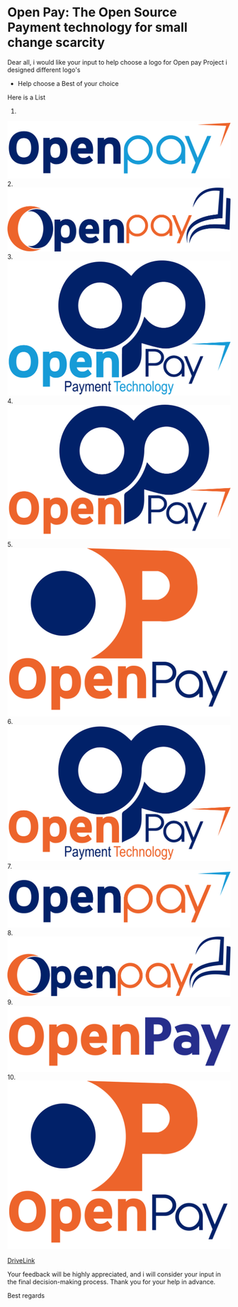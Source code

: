 # Open Pay: The Open Source Payment technology for small change scarcity
Dear all,
i would like your input to help choose a logo  for Open pay Project i designed different logo's 
- Help choose a Best of your choice 

Here is a List 

1. 
![Logo 1](Logo/New%20Logo%201.png)
2. 
![Logo 2](Logo/New%20Logo%202.png)
3. 
![Logo 3](Logo/New%20Logo%203.png)
4. 
![Logo 4](Logo/New%20Logo%204.png)
5. 
![Logo 5](Logo/New%20Logo%205.png)
6. 
![Logo 6](Logo/New%20Logo%206.png)
7. 
![Logo 7](Logo/New%20Logo%207.png)
8. 
![Logo 8](Logo/New%20Logo%208.png)
9. 
![Logo 9](Logo/New%20Logo%209.png)
10. 
![Logo 10](Logo/Logo%206.png)


[ DriveLink ](https://drive.google.com/drive/folders/11OYi0wEtMmtsNWkYdPbG6Qly3L75AKeS?usp=share_link)

Your feedback will be highly appreciated, and i will consider your input in the final decision-making process. Thank you for your help in advance.

Best regards
